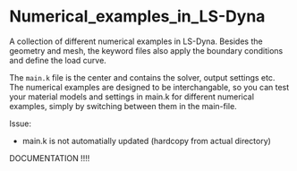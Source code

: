 # Numerical_examples_in_LS-Dyna
A collection of different numerical examples in LS-Dyna. Besides the geometry and mesh, the keyword files also apply the boundary conditions and define the load curve.

The `main.k` file is the center and contains the solver, output settings etc. The numerical examples are designed to be interchangable, so you can test your material models and settings in main.k for different numerical examples, simply by switching between them in the main-file.

Issue:
* main.k is not automatially updated (hardcopy from actual directory)

DOCUMENTATION !!!!